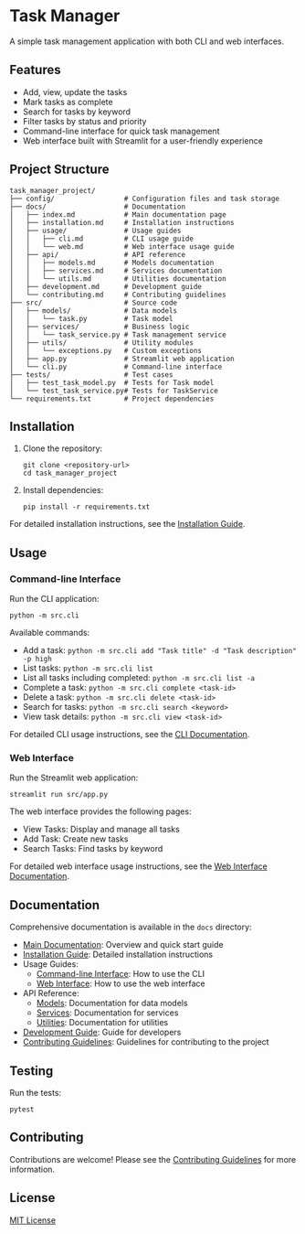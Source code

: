 # Task Manager

A simple task management application with both CLI and web interfaces.

## Features

- Add, view, update the tasks
- Mark tasks as complete
- Search for tasks by keyword
- Filter tasks by status and priority
- Command-line interface for quick task management
- Web interface built with Streamlit for a user-friendly experience

## Project Structure

```
task_manager_project/
├── config/                 # Configuration files and task storage
├── docs/                   # Documentation
│   ├── index.md            # Main documentation page
│   ├── installation.md     # Installation instructions
│   ├── usage/              # Usage guides
│   │   ├── cli.md          # CLI usage guide
│   │   └── web.md          # Web interface usage guide
│   ├── api/                # API reference
│   │   ├── models.md       # Models documentation
│   │   ├── services.md     # Services documentation
│   │   └── utils.md        # Utilities documentation
│   ├── development.md      # Development guide
│   └── contributing.md     # Contributing guidelines
├── src/                    # Source code
│   ├── models/             # Data models
│   │   └── task.py         # Task model
│   ├── services/           # Business logic
│   │   └── task_service.py # Task management service
│   ├── utils/              # Utility modules
│   │   └── exceptions.py   # Custom exceptions
│   ├── app.py              # Streamlit web application
│   └── cli.py              # Command-line interface
├── tests/                  # Test cases
│   ├── test_task_model.py  # Tests for Task model
│   └── test_task_service.py# Tests for TaskService
└── requirements.txt        # Project dependencies
```

## Installation

1. Clone the repository:
   ```
   git clone <repository-url>
   cd task_manager_project
   ```

2. Install dependencies:
   ```
   pip install -r requirements.txt
   ```

For detailed installation instructions, see the [Installation Guide](docs/installation.md).

## Usage

### Command-line Interface

Run the CLI application:

```
python -m src.cli
```

Available commands:

- Add a task: `python -m src.cli add "Task title" -d "Task description" -p high`
- List tasks: `python -m src.cli list`
- List all tasks including completed: `python -m src.cli list -a`
- Complete a task: `python -m src.cli complete <task-id>`
- Delete a task: `python -m src.cli delete <task-id>`
- Search for tasks: `python -m src.cli search <keyword>`
- View task details: `python -m src.cli view <task-id>`

For detailed CLI usage instructions, see the [CLI Documentation](docs/usage/cli.md).

### Web Interface

Run the Streamlit web application:

```
streamlit run src/app.py
```

The web interface provides the following pages:
- View Tasks: Display and manage all tasks
- Add Task: Create new tasks
- Search Tasks: Find tasks by keyword

For detailed web interface usage instructions, see the [Web Interface Documentation](docs/usage/web.md).

## Documentation

Comprehensive documentation is available in the `docs` directory:

- [Main Documentation](docs/index.md): Overview and quick start guide
- [Installation Guide](docs/installation.md): Detailed installation instructions
- Usage Guides:
  - [Command-line Interface](docs/usage/cli.md): How to use the CLI
  - [Web Interface](docs/usage/web.md): How to use the web interface
- API Reference:
  - [Models](docs/api/models.md): Documentation for data models
  - [Services](docs/api/services.md): Documentation for services
  - [Utilities](docs/api/utils.md): Documentation for utilities
- [Development Guide](docs/development.md): Guide for developers
- [Contributing Guidelines](docs/contributing.md): Guidelines for contributing to the project

## Testing

Run the tests:

```
pytest
```

## Contributing

Contributions are welcome! Please see the [Contributing Guidelines](docs/contributing.md) for more information.

## License

[MIT License](LICENSE)

